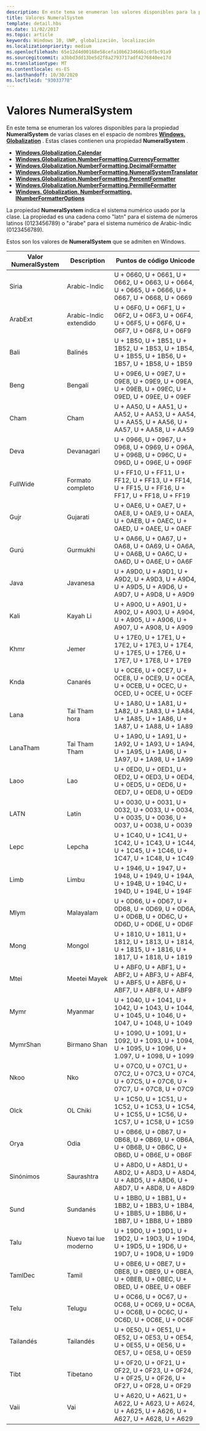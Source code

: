 ```yaml
---
description: En este tema se enumeran los valores disponibles para la propiedad NumeralSystem de varias clases en el espacio de nombres Windows. Globalization.
title: Valores NumeralSystem
template: detail.hbs
ms.date: 11/02/2017
ms.topic: article
keywords: Windows 10, UWP, globalización, localización
ms.localizationpriority: medium
ms.openlocfilehash: 65e12d4d00168e58cefa10b62346661c0fbc91a9
ms.sourcegitcommit: a3bbd3dd13be5d2f8a2793717adf4276840ee17d
ms.translationtype: MT
ms.contentlocale: es-ES
ms.lasthandoff: 10/30/2020
ms.locfileid: "93033778"
---
```

# <a name="numeralsystem-values"></a>Valores NumeralSystem

En este tema se enumeran los valores disponibles para la propiedad **NumeralSystem** de varias clases en el espacio de nombres [**Windows. Globalization**](/uwp/api/windows.globalization?branch=live) . Estas clases contienen una propiedad **NumeralSystem** .

- [**Windows.Globalization.Calendar**](/uwp/api/windows.globalization.calendar?branch=live)
- [**Windows.Globalization.NumberFormatting.CurrencyFormatter**](/uwp/api/windows.globalization.numberformatting.currencyformatter?branch=live)
- [**Windows.Globalization.NumberFormatting.DecimalFormatter**](/uwp/api/windows.globalization.numberformatting.decimalformatter?branch=live)
- [**Windows.Globalization.NumberFormatting.NumeralSystemTranslator**](/uwp/api/windows.globalization.numberformatting.numeralsystemtranslator?branch=live)
- [**Windows.Globalization.NumberFormatting.PercentFormatter**](/uwp/api/windows.globalization.numberformatting.percentformatter?branch=live)
- [**Windows.Globalization.NumberFormatting.PermilleFormatter**](/uwp/api/windows.globalization.numberformatting.permilleformatter?branch=live)
- [**Windows. Globalization. NumberFormatting. INumberFormatterOptions**](/uwp/api/windows.globalization.numberformatting.inumberformatteroptions?branch=live)

La propiedad **NumeralSystem** indica el sistema numérico usado por la clase. La propiedad es una cadena como "latn" para el sistema de números latinos (0123456789) o "árabe" para el sistema numérico de Arabic-Indic (0123456789).

Estos son los valores de **NumeralSystem** que se admiten en Windows.

| Valor NumeralSystem | Description | Puntos de código Unicode |
| -------------------- | ----------- | ------------------- |
| Siria | Arabic-Indic | U + 0660, U + 0661, U + 0662, U + 0663, U + 0664, U + 0665, U + 0666, U + 0667, U + 0668, U + 0669 |
| ArabExt | Arabic-Indic extendido | U + 06F0, U + 06F1, U + 06F2, U + 06F3, U + 06F4, U + 06F5, U + 06F6, U + 06F7, U + 06F8, U + 06F9 |
| Bali | Balinés | U + 1B50, U + 1B51, U + 1B52, U + 1B53, U + 1B54, U + 1B55, U + 1B56, U + 1B57, U + 1B58, U + 1B59 |
| Beng | Bengalí | U + 09E6, U + 09E7, U + 09E8, U + 09E9, U + 09EA, U + 09EB, U + 09EC, U + 09ED, U + 09EE, U + 09EF |
| Cham | Cham | U + AA50, U + AA51, U + AA52, U + AA53, U + AA54, U + AA55, U + AA56, U + AA57, U + AA58, U + AA59 |
| Deva | Devanagari | U + 0966, U + 0967, U + 0968, U + 0969, U + 096A, U + 096B, U + 096C, U + 096D, U + 096E, U + 096F |
| FullWide | Formato completo | U + FF10, U + FF11, U + FF12, U + FF13, U + FF14, U + FF15, U + FF16, U + FF17, U + FF18, U + FF19 |
| Gujr | Gujarati | U + 0AE6, U + 0AE7, U + 0AE8, U + 0AE9, U + 0AEA, U + 0AEB, U + 0AEC, U + 0AED, U + 0AEE, U + 0AEF |
| Gurú | Gurmukhi | U + 0A66, U + 0A67, U + 0A68, U + 0A69, U + 0A6A, U + 0A6B, U + 0A6C, U + 0A6D, U + 0A6E, U + 0A6F |
| Java | Javanesa | U + A9D0, U + A9D1, U + A9D2, U + A9D3, U + A9D4, U + A9D5, U + A9D6, U + A9D7, U + A9D8, U + A9D9 |
| Kali | Kayah Li | U + A900, U + A901, U + A902, U + A903, U + A904, U + A905, U + A906, U + A907, U + A908, U + A909 |
| Khmr | Jemer | U + 17E0, U + 17E1, U + 17E2, U + 17E3, U + 17E4, U + 17E5, U + 17E6, U + 17E7, U + 17E8, U + 17E9 |
| Knda | Canarés | U + 0CE6, U + 0CE7, U + 0CE8, U + 0CE9, U + 0CEA, U + 0CEB, U + 0CEC, U + 0CED, U + 0CEE, U + 0CEF |
| Lana | Tai Tham hora | U + 1A80, U + 1A81, U + 1A82, U + 1A83, U + 1A84, U + 1A85, U + 1A86, U + 1A87, U + 1A88, U + 1A89 |
| LanaTham | Tai Tham Tham | U + 1A90, U + 1A91, U + 1A92, U + 1A93, U + 1A94, U + 1A95, U + 1A96, U + 1A97, U + 1A98, U + 1A99 |
| Laoo | Lao | U + 0ED0, U + 0ED1, U + 0ED2, U + 0ED3, U + 0ED4, U + 0ED5, U + 0ED6, U + 0ED7, U + 0ED8, U + 0ED9 |
| LATN | Latín | U + 0030, U + 0031, U + 0032, U + 0033, U + 0034, U + 0035, U + 0036, U + 0037, U + 0038, U + 0039 |
| Lepc | Lepcha | U + 1C40, U + 1C41, U + 1C42, U + 1C43, U + 1C44, U + 1C45, U + 1C46, U + 1C47, U + 1C48, U + 1C49 |
| Limb | Limbu | U + 1946, U + 1947, U + 1948, U + 1949, U + 194A, U + 194B, U + 194C, U + 194D, U + 194E, U + 194F |
| Mlym | Malayalam | U + 0D66, U + 0D67, U + 0D68, U + 0D69, U + 0D6A, U + 0D6B, U + 0D6C, U + 0D6D, U + 0D6E, U + 0D6F |
| Mong | Mongol | U + 1810, U + 1811, U + 1812, U + 1813, U + 1814, U + 1815, U + 1816, U + 1817, U + 1818, U + 1819 |
| Mtei | Meetei Mayek | U + ABF0, U + ABF1, U + ABF2, U + ABF3, U + ABF4, U + ABF5, U + ABF6, U + ABF7, U + ABF8, U + ABF9 |
| Mymr | Myanmar | U + 1040, U + 1041, U + 1042, U + 1043, U + 1044, U + 1045, U + 1046, U + 1047, U + 1048, U + 1049 |
| MymrShan | Birmano Shan | U + 1090, U + 1091, U + 1092, U + 1093, U + 1094, U + 1095, U + 1096, U + 1.097, U + 1098, U + 1099 |
| Nkoo | Nko | U + 07C0, U + 07C1, U + 07C2, U + 07C3, U + 07C4, U + 07C5, U + 07C6, U + 07C7, U + 07C8, U + 07C9 |
| Olck | OL Chiki | U + 1C50, U + 1C51, U + 1C52, U + 1C53, U + 1C54, U + 1C55, U + 1C56, U + 1C57, U + 1C58, U + 1C59 |
| Orya | Odia | U + 0B66, U + 0B67, U + 0B68, U + 0B69, U + 0B6A, U + 0B6B, U + 0B6C, U + 0B6D, U + 0B6E, U + 0B6F |
| Sinónimos | Saurashtra | U + A8D0, U + A8D1, U + A8D2, U + A8D3, U + A8D4, U + A8D5, U + A8D6, U + A8D7, U + A8D8, U + A8D9 |
| Sund | Sundanés | U + 1BB0, U + 1BB1, U + 1BB2, U + 1BB3, U + 1BB4, U + 1BB5, U + 1BB6, U + 1BB7, U + 1BB8, U + 1BB9 |
| Talu | Nuevo tai lue moderno | U + 19D0, U + 19D1, U + 19D2, U + 19D3, U + 19D4, U + 19D5, U + 19D6, U + 19D7, U + 19D8, U + 19D9 |
| TamlDec | Tamil | U + 0BE6, U + 0BE7, U + 0BE8, U + 0BE9, U + 0BEA, U + 0BEB, U + 0BEC, U + 0BED, U + 0BEE, U + 0BEF |
| Telu | Telugu | U + 0C66, U + 0C67, U + 0C68, U + 0C69, U + 0C6A, U + 0C6B, U + 0C6C, U + 0C6D, U + 0C6E, U + 0C6F |
| Tailandés | Tailandés | U + 0E50, U + 0E51, U + 0E52, U + 0E53, U + 0E54, U + 0E55, U + 0E56, U + 0E57, U + 0E58, U + 0E59 |
| Tibt | Tibetano | U + 0F20, U + 0F21, U + 0F22, U + 0F23, U + 0F24, U + 0F25, U + 0F26, U + 0F27, U + 0F28, U + 0F29 |
| Vaii | Vai | U + A620, U + A621, U + A622, U + A623, U + A624, U + A625, U + A626, U + A627, U + A628, U + A629 |
